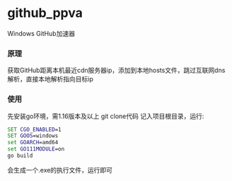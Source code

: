 # github_ppva

Windows GitHub加速器

### 原理

获取GitHub距离本机最近cdn服务器ip，添加到本地hosts文件，跳过互联网dns解析，直接本地解析指向目标ip

### 使用

先安装go环境，需1.16版本及以上 git clone代码 记入项目根目录，运行:

```cmd
SET CGO_ENABLED=1
SET GOOS=windows
set GOARCH=amd64
set GO111MODULE=on
go build
```

会生成一个.exe的执行文件，运行即可
